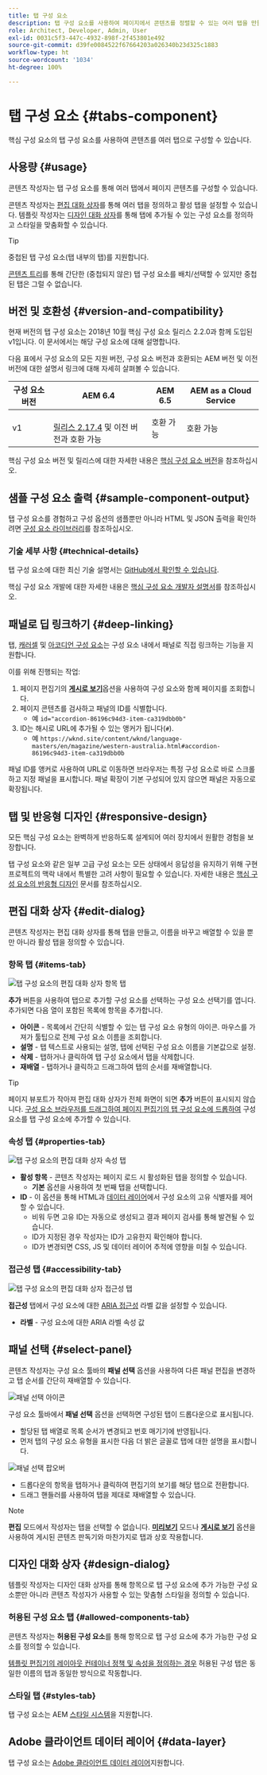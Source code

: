 ```yaml
---
title: 탭 구성 요소
description: 탭 구성 요소를 사용하여 페이지에서 콘텐츠를 정렬할 수 있는 여러 탭을 만들 수 있습니다.
role: Architect, Developer, Admin, User
exl-id: 0031c5f3-447c-4932-898f-2f453801e492
source-git-commit: d39fe0084522f67664203a026340b23d325c1883
workflow-type: ht
source-wordcount: '1034'
ht-degree: 100%

---
```



# 탭 구성 요소 {#tabs-component}

핵심 구성 요소의 탭 구성 요소를 사용하여 콘텐츠를 여러 탭으로 구성할 수 있습니다.

## 사용량 {#usage}

콘텐츠 작성자는 탭 구성 요소를 통해 여러 탭에서 페이지 콘텐츠를 구성할 수 있습니다.

콘텐츠 작성자는 [편집 대화 상자](#edit-dialog)를 통해 여러 탭을 정의하고 활성 탭을 설정할 수 있습니다. 템플릿 작성자는 [디자인 대화 상자](#design-dialog)를 통해 탭에 추가될 수 있는 구성 요소를 정의하고 스타일을 맞춤화할 수 있습니다.

>[!TIP]
>
>중첩된 탭 구성 요소(탭 내부의 탭)를 지원합니다.
>
>[콘텐츠 트리](https://experienceleague.adobe.com/docs/experience-manager-cloud-service/sites/authoring/fundamentals/environment-tools.html#content-tree)를 통해 간단한 (중첩되지 않은) 탭 구성 요소를 배치/선택할 수 있지만 중첩된 탭은 그럴 수 없습니다.

## 버전 및 호환성 {#version-and-compatibility}

현재 버전의 탭 구성 요소는 2018년 10월 핵심 구성 요소 릴리스 2.2.0과 함께 도입된 v1입니다. 이 문서에서는 해당 구성 요소에 대해 설명합니다.

다음 표에서 구성 요소의 모든 지원 버전, 구성 요소 버전과 호환되는 AEM 버전 및 이전 버전에 대한 설명서 링크에 대해 자세히 살펴볼 수 있습니다.

| 구성 요소 버전 | AEM 6.4 | AEM 6.5 | AEM as a Cloud Service |
|--- |--- |--- |---|
| v1 | <br>[릴리스 2.17.4](/help/versions.md) 및 이전 버전과 호환 가능 | 호환 가능 | 호환 가능 |

핵심 구성 요소 버전 및 릴리스에 대한 자세한 내용은 [핵심 구성 요소 버전](/help/versions.md)을 참조하십시오.

## 샘플 구성 요소 출력 {#sample-component-output}

탭 구성 요소를 경험하고 구성 옵션의 샘플뿐만 아니라 HTML 및 JSON 출력을 확인하려면 [구성 요소 라이브러리](https://adobe.com/go/aem_cmp_library_tabs_kr)를 참조하십시오.

### 기술 세부 사항 {#technical-details}

탭 구성 요소에 대한 최신 기술 설명서는 [GitHub에서 확인할 수 있습니다](https://adobe.com/go/aem_cmp_tech_tabs_v1_kr).

핵심 구성 요소 개발에 대한 자세한 내용은 [핵심 구성 요소 개발자 설명서](/help/developing/overview.md)를 참조하십시오.

## 패널로 딥 링크하기 {#deep-linking}

탭, [캐러셀](carousel.md) 및 [아코디언 구성 요소](accordion.md)는 구성 요소 내에서 패널로 직접 링크하는 기능을 지원합니다.

이를 위해 진행되는 작업:

1. 페이지 편집기의 **[게시로 보기](https://experienceleague.adobe.com/docs/experience-manager-cloud-service/sites/authoring/fundamentals/editing-content.html#view-as-published)**&#x200B;옵션을 사용하여 구성 요소와 함께 페이지를 조회합니다.
1. 페이지 콘텐츠를 검사하고 패널의 ID를 식별합니다.
   * 예 `id="accordion-86196c94d3-item-ca319dbb0b"`
1. ID는 해시로 URL에 추가될 수 있는 앵커가 됩니다(`#`).
   * 예 `https://wknd.site/content/wknd/language-masters/en/magazine/western-australia.html#accordion-86196c94d3-item-ca319dbb0b`

패널 ID를 앵커로 사용하여 URL로 이동하면 브라우저는 특정 구성 요소로 바로 스크롤하고 지정 패널을 표시합니다. 패널 확장이 기본 구성되어 있지 않으면 패널은 자동으로 확장됩니다.

## 탭 및 반응형 디자인 {#responsive-design}

모든 핵심 구성 요소는 완벽하게 반응하도록 설계되어 여러 장치에서 원활한 경험을 보장합니다.

탭 구성 요소와 같은 일부 고급 구성 요소는 모든 상태에서 응답성을 유지하기 위해 구현 프로젝트의 맥락 내에서 특별한 고려 사항이 필요할 수 있습니다. 자세한 내용은 [핵심 구성 요소의 반응형 디자인](/help/responsive.md) 문서를 참조하십시오.

## 편집 대화 상자 {#edit-dialog}

콘텐츠 작성자는 편집 대화 상자를 통해 탭을 만들고, 이름을 바꾸고 배열할 수 있을 뿐만 아니라 활성 탭을 정의할 수 있습니다.

### 항목 탭 {#items-tab}

![탭 구성 요소의 편집 대화 상자 항목 탭](/help/assets/tabs-edit-items.png)

**추가** 버튼을 사용하여 탭으로 추가할 구성 요소를 선택하는 구성 요소 선택기를 엽니다. 추가되면 다음 열이 포함된 목록에 항목을 추가합니다.

* **아이콘** - 목록에서 간단히 식별할 수 있는 탭 구성 요소 유형의 아이콘. 마우스를 가져가 툴팁으로 전체 구성 요소 이름을 조회합니다.
* **설명** - 탭 텍스트로 사용되는 설명, 탭에 선택된 구성 요소 이름을 기본값으로 설정.
* **삭제** - 탭하거나 클릭하여 탭 구성 요소에서 탭을 삭제합니다.
* **재배열** - 탭하거나 클릭하고 드래그하여 탭의 순서를 재배열합니다.

>[!TIP]
>
>페이지 뷰포트가 작아져 편집 대화 상자가 전체 화면이 되면 **추가** 버튼이 표시되지 않습니다. [구성 요소 브라우저를 드래그하여 페이지 편집기의 탭 구성 요소에 드롭하여](https://experienceleague.adobe.com/docs/experience-manager-cloud-service/sites/authoring/fundamentals/editing-content.html#inserting-a-component) 구성 요소를 탭 구성 요소에 추가할 수 있습니다.

### 속성 탭 {#properties-tab}

![탭 구성 요소의 편집 대화 상자 속성 탭](/help/assets/tabs-edit-properties.png)

* **활성 항목** - 콘텐츠 작성자는 페이지 로드 시 활성화된 탭을 정의할 수 있습니다.
   * **기본** 옵션을 사용하여 첫 번째 탭을 선택합니다.
* **ID** - 이 옵션을 통해 HTML과 [데이터 레이어](/help/developing/data-layer/overview.md)에서 구성 요소의 고유 식별자를 제어할 수 있습니다.
   * 비워 두면 고유 ID는 자동으로 생성되고 결과 페이지 검사를 통해 발견될 수 있습니다.
   * ID가 지정된 경우 작성자는 ID가 고유한지 확인해야 합니다.
   * ID가 변경되면 CSS, JS 및 데이터 레이어 추적에 영향을 미칠 수 있습니다.

### 접근성 탭 {#accessibility-tab}

![탭 구성 요소의 편집 대화 상자 접근성 탭](/help/assets/tabs-edit-accessibility.png)

**접근성** 탭에서 구성 요소에 대한 [ARIA 접근성](https://www.w3.org/WAI/standards-guidelines/aria/) 라벨 값을 설정할 수 있습니다.

* **라벨** - 구성 요소에 대한 ARIA 라벨 속성 값

## 패널 선택 {#select-panel}

콘텐츠 작성자는 구성 요소 툴바의 **패널 선택** 옵션을 사용하여 다른 패널 편집을 변경하고 탭 순서를 간단히 재배열할 수 있습니다.

![패널 선택 아이콘](/help/assets/select-panel-icon.png)

구성 요소 툴바에서 **패널 선택** 옵션을 선택하면 구성된 탭이 드롭다운으로 표시됩니다.

* 할당된 탭 배열로 목록 순서가 변경되고 번호 매기기에 반영됩니다.
* 먼저 탭의 구성 요소 유형을 표시한 다음 더 밝은 글꼴로 탭에 대한 설명을 표시합니다.

![패널 선택 팝오버](/help/assets/select-panel-popover.png)

* 드롭다운의 항목을 탭하거나 클릭하여 편집기의 보기를 해당 탭으로 전환합니다.
* 드래그 핸들러를 사용하여 탭을 제대로 재배열할 수 있습니다.

>[!NOTE]
>
>**편집** 모드에서 작성자는 탭을 선택할 수 없습니다. **[미리보기](https://experienceleague.adobe.com/docs/experience-manager-cloud-service/sites/authoring/fundamentals/editing-content.html#preview-mode)** 모드나 **[게시로 보기](https://experienceleague.adobe.com/docs/experience-manager-cloud-service/sites/authoring/fundamentals/editing-content.html#view-as-published)** 옵션을 사용하여 게시된 콘텐츠 판독기와 마찬가지로 탭과 상호 작용합니다.

## 디자인 대화 상자 {#design-dialog}

템플릿 작성자는 디자인 대화 상자를 통해 항목으로 탭 구성 요소에 추가 가능한 구성 요소뿐만 아니라 콘텐츠 작성자가 사용할 수 있는 맞춤형 스타일을 정의할 수 있습니다.

### 허용된 구성 요소 탭 {#allowed-components-tab}

콘텐츠 작성자는 **허용된 구성 요소**&#x200B;를 통해 항목으로 탭 구성 요소에 추가 가능한 구성 요소를 정의할 수 있습니다.

[템플릿 편집기의 레이아웃 컨테이너 정책 및 속성을 정의하는 경우](https://experienceleague.adobe.com/docs/experience-manager-cloud-service/sites/authoring/features/templates.html) 허용된 구성 탭은 동일한 이름의 탭과 동일한 방식으로 작동합니다.

### 스타일 탭 {#styles-tab}

탭 구성 요소는 AEM [스타일 시스템](/help/get-started/authoring.md#component-styling)을 지원합니다.

## Adobe 클라이언트 데이터 레이어 {#data-layer}

탭 구성 요소는 [Adobe 클라이언트 데이터 레이어](/help/developing/data-layer/overview.md)지원합니다.
